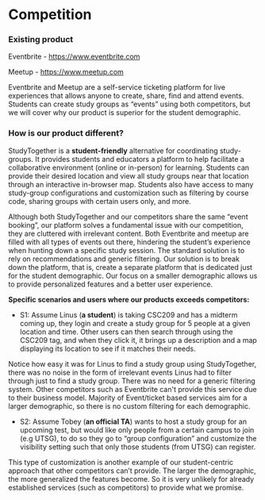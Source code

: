 # Competition

  

### Existing product

  

Eventbrite - https://www.eventbrite.com

Meetup - https://www.meetup.com

  

Eventbrite and Meetup are a self-service ticketing platform for live experiences that allows anyone to create, share, find and attend events. Students can create study groups as “events” using both competitors, but we will cover why our product is superior for the student demographic.

  

### How is our product different?

  

StudyTogether is a **student-friendly** alternative for coordinating study-groups. It provides students and educators a platform to help facilitate a collaborative environment (online or in-person) for learning. Students can provide their desired location and view all study groups near that location through an interactive in-browser map. Students also have access to many study-group configurations and customization such as filtering by course code, sharing groups with certain users only, and more.

  

Although both StudyTogether and our competitors share the same “event booking”, our platform solves a fundamental issue with our competition, they are cluttered with irrelevant content. Both Eventbrite and meetup are filled with all types of events out there, hindering the student’s experience when hunting down a specific study session. The standard solution is to rely on recommendations and generic filtering. Our solution is to break down the platform, that is, create a separate platform that is dedicated just for the student demographic. Our focus on a smaller demographic allows us to provide personalized features and a better user experience.

  
  

**Specific scenarios and users where our products exceeds competitors:**

  

* S1: Assume Linus (**a student**) is taking CSC209 and has a midterm coming up, they login and create a study group for 5 people at a given location and time. Other users can then search through using the CSC209 tag, and when they click it, it brings up a description and a map displaying its location to see if it matches their needs.

  

Notice how easy it was for Linus to find a study group using StudyTogether, there was no noise in the form of irrelevant events Linus had to filter through just to find a study group. There was no need for a generic filtering system. Other competitors such as Eventbrite can't provide this service due to their business model. Majority of Event/ticket based services aim for a larger demographic, so there is no custom filtering for each demographic.

  

* S2: Assume Tobey (**an official TA**) wants to host a study group for an upcoming test, but would like only people from a certain campus to join (e.g UTSG), to do so they go to “group configuration” and customize the visibility setting such that only those students (from UTSG) can register.

  

This type of customization is another example of our student-centric approach that other competitors can’t provide. The larger the demographic, the more generalized the features become. So it is very unlikely for already established services (such as competitors) to provide what we promise.
